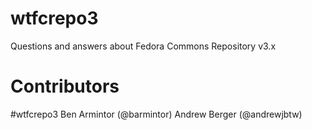 wtfcrepo3
=========

Questions and answers about Fedora Commons Repository v3.x


Contributors
============
\#wtfcrepo3
Ben Armintor (@barmintor)
Andrew Berger (@andrewjbtw)
